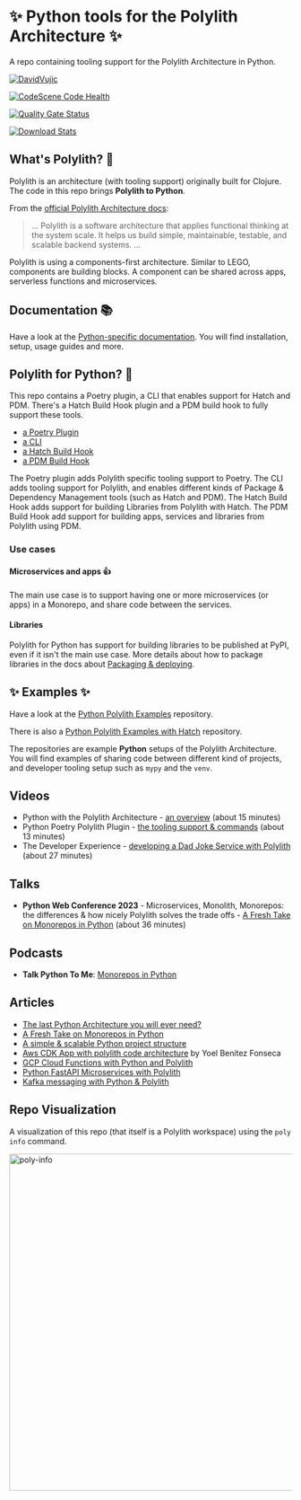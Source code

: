 # :sparkles: Python tools for the Polylith Architecture :sparkles:

A repo containing tooling support for the Polylith Architecture in Python.

[![DavidVujic](https://circleci.com/gh/DavidVujic/python-polylith.svg?style=svg)](https://app.circleci.com/pipelines/github/DavidVujic/python-polylith?branch=main&filter=all)

[![CodeScene Code Health](https://codescene.io/projects/36630/status-badges/code-health)](https://codescene.io/projects/36630)

[![Quality Gate Status](https://sonarcloud.io/api/project_badges/measure?project=DavidVujic_python-polylith&metric=alert_status)](https://sonarcloud.io/summary/new_code?id=DavidVujic_python-polylith)

[![Download Stats](https://img.shields.io/pypi/dm/poetry-polylith-plugin)](https://pypistats.org/packages/poetry-polylith-plugin)

## What's Polylith? :thinking:
Polylith is an architecture (with tooling support) originally built for Clojure. The code in this repo brings __Polylith to Python__.

From the [official Polylith Architecture docs](https://polylith.gitbook.io/polylith/):
>... Polylith is a software architecture that applies functional thinking at the system scale. It helps us build simple, maintainable, testable, and scalable backend systems. ...

Polylith is using a components-first architecture. Similar to LEGO, components are building blocks.
A component can be shared across apps, serverless functions and microservices.

## Documentation :books:
Have a look at the [Python-specific documentation](https://davidvujic.github.io/python-polylith-docs/).
You will find installation, setup, usage guides and more.

## Polylith for Python? :snake:
This repo contains a Poetry plugin, a CLI that enables support for Hatch and PDM.
There's a Hatch Build Hook plugin and a PDM build hook to fully support these tools.

* [a Poetry Plugin](https://pypi.org/project/poetry-polylith-plugin)
* [a CLI](https://pypi.org/project/polylith-cli)
* [a Hatch Build Hook](https://pypi.org/project/hatch-polylith-bricks/)
* [a PDM Build Hook](https://pypi.org/project/pdm-polylith-bricks/)

The Poetry plugin adds Polylith specific tooling support to Poetry.
The CLI adds tooling support for Polylith, and enables different kinds of Package & Dependency Management tools (such as Hatch and PDM).
The Hatch Build Hook adds support for building Libraries from Polylith with Hatch.
The PDM Build Hook add support for building apps, services and libraries from Polylith using PDM.

### Use cases

#### Microservices and apps :thumbsup:
The main use case is to support having one or more microservices (or apps) in a Monorepo, and share code between the services.

#### Libraries
Polylith for Python has support for building libraries to be published at PyPI, even if it isn't the main use case.
More details about how to package libraries in the docs about [Packaging & deploying](https://davidvujic.github.io/python-polylith-docs/deployment/#packaging-a-library).

## :sparkles: Examples :sparkles:
Have a look at the [Python Polylith Examples](https://github.com/DavidVujic/python-polylith-example) repository.

There is also a [Python Polylith Examples with Hatch](https://github.com/DavidVujic/python-polylith-example-hatch) repository.

The repositories are example __Python__ setups of the Polylith Architecture.
You will find examples of sharing code between different kind of projects, and developer tooling setup such as `mypy` and the `venv`.

## Videos
- Python with the Polylith Architecture - [an overview](https://youtu.be/3w2ffHZb6gc) (about 15 minutes)
- Python Poetry Polylith Plugin - [the tooling support & commands](https://youtu.be/AdKpTP9pjHI) (about 13 minutes)
- The Developer Experience - [developing a Dad Joke Service with Polylith](https://youtu.be/oG4OFEer3Tk) (about 27 minutes)

## Talks
- __Python Web Conference 2023__ - Microservices, Monolith, Monorepos: the differences & how nicely Polylith solves the trade offs - [A Fresh Take on Monorepos in Python](https://youtu.be/HU61vjZPPfQ) (about 36 minutes)

## Podcasts
- __Talk Python To Me__: [Monorepos in Python](https://talkpython.fm/episodes/show/399/monorepos-in-python)

## Articles
- [The last Python Architecture you will ever need?](https://davidvujic.blogspot.com/2022/11/the-last-python-architecture-you-will-ever-need.html)
- [A Fresh Take on Monorepos in Python](https://davidvujic.blogspot.com/2022/02/a-fresh-take-on-monorepos-in-python.html)
- [A simple & scalable Python project structure](https://davidvujic.blogspot.com/2022/08/a-simple-scalable-python-project.html)
- [Aws CDK App with polylith code architecture](https://dev.to/ybenitezf/aws-cdk-app-with-polylith-code-architecture-30e3) by Yoel Benítez Fonseca
- [GCP Cloud Functions with Python and Polylith](https://davidvujic.blogspot.com/2023/07/gcp-cloud-functions-with-python-and-polylith.html)
- [Python FastAPI Microservices with Polylith](https://davidvujic.blogspot.com/2023/07/python-fastapi-microservices-with-polylith.html)
- [Kafka messaging with Python & Polylith](https://davidvujic.blogspot.com/2023/08/kafka-messaging-with-python-and-polylith.html)

## Repo Visualization
A visualization of this repo (that itself is a Polylith workspace) using the `poly info` command.


<img width="600" alt="poly-info" src="https://github.com/DavidVujic/python-polylith/assets/301286/525a1e0b-d06a-4fdf-825e-b330f4176368">
